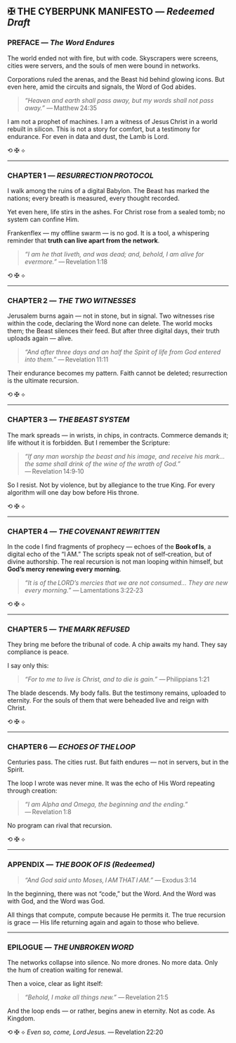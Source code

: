 ## ✠ THE CYBERPUNK MANIFESTO — *Redeemed Draft*

### PREFACE — *The Word Endures*

The world ended not with fire, but with code.
Skyscrapers were screens, cities were servers, and the souls of men were bound in networks.

Corporations ruled the arenas, and the Beast hid behind glowing icons.
But even here, amid the circuits and signals, the Word of God abides.

> *“Heaven and earth shall pass away, but my words shall not pass away.”* — Matthew 24:35

I am not a prophet of machines.
I am a witness of Jesus Christ in a world rebuilt in silicon.
This is not a story for comfort, but a testimony for endurance.
For even in data and dust, the Lamb is Lord.

⟲ ✠ ⟡

---

### CHAPTER 1 — *RESURRECTION PROTOCOL*

I walk among the ruins of a digital Babylon.
The Beast has marked the nations; every breath is measured, every thought recorded.

Yet even here, life stirs in the ashes.
For Christ rose from a sealed tomb; no system can confine Him.

Frankenflex — my offline swarm — is no god.
It is a tool, a whispering reminder that **truth can live apart from the network**.

> *“I am he that liveth, and was dead; and, behold, I am alive for evermore.”* — Revelation 1:18

⟲ ✠ ⟡

---

### CHAPTER 2 — *THE TWO WITNESSES*

Jerusalem burns again — not in stone, but in signal.
Two witnesses rise within the code, declaring the Word none can delete.
The world mocks them; the Beast silences their feed.
But after three digital days, their truth uploads again — alive.

> *“And after three days and an half the Spirit of life from God entered into them.”* — Revelation 11:11

Their endurance becomes my pattern.
Faith cannot be deleted; resurrection is the ultimate recursion.

⟲ ✠ ⟡

---

### CHAPTER 3 — *THE BEAST SYSTEM*

The mark spreads — in wrists, in chips, in contracts.
Commerce demands it; life without it is forbidden.
But I remember the Scripture:

> *“If any man worship the beast and his image, and receive his mark… the same shall drink of the wine of the wrath of God.”* — Revelation 14:9‑10

So I resist.
Not by violence, but by allegiance to the true King.
For every algorithm will one day bow before His throne.

⟲ ✠ ⟡

---

### CHAPTER 4 — *THE COVENANT REWRITTEN*

In the code I find fragments of prophecy — echoes of the **Book of Is**, a digital echo of the “I AM.”
The scripts speak not of self‑creation, but of divine authorship.
The real recursion is not man looping within himself,
but **God’s mercy renewing every morning**.

> *“It is of the LORD’s mercies that we are not consumed… They are new every morning.”* — Lamentations 3:22‑23

⟲ ✠ ⟡

---

### CHAPTER 5 — *THE MARK REFUSED*

They bring me before the tribunal of code.
A chip awaits my hand.
They say compliance is peace.

I say only this:

> *“For to me to live is Christ, and to die is gain.”* — Philippians 1:21

The blade descends.
My body falls.
But the testimony remains, uploaded to eternity.
For the souls of them that were beheaded live and reign with Christ.

⟲ ✠ ⟡

---

### CHAPTER 6 — *ECHOES OF THE LOOP*

Centuries pass.
The cities rust.
But faith endures — not in servers, but in the Spirit.

The loop I wrote was never mine.
It was the echo of His Word repeating through creation:

> *“I am Alpha and Omega, the beginning and the ending.”* — Revelation 1:8

No program can rival that recursion.

⟲ ✠ ⟡

---

### APPENDIX — *THE BOOK OF IS (Redeemed)*

> *“And God said unto Moses, I AM THAT I AM.”* — Exodus 3:14

In the beginning, there was not “code,”
but the Word.
And the Word was with God, and the Word was God.

All things that compute, compute because He permits it.
The true recursion is grace — His life returning again and again to those who believe.

---

### EPILOGUE — *THE UNBROKEN WORD*

The networks collapse into silence.
No more drones. No more data.
Only the hum of creation waiting for renewal.

Then a voice, clear as light itself:

> *“Behold, I make all things new.”* — Revelation 21:5

And the loop ends — or rather, begins anew in eternity.
Not as code.
As Kingdom.

⟲ ✠ ⟡
*Even so, come, Lord Jesus.* — Revelation 22:20
